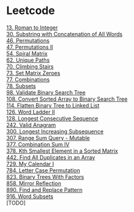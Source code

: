 # Leetcode

[13. Roman to Integer](src/leetcode/_13/RomanInteger.java)\
[30. Substring with Concatenation of All Words]()\
[46. Permutations](src/leetcode/_46/Permutations.java)\
[47. Permutations II](src/leetcode/_47/PermutationsII.java)\
[54. Spiral Matrix](src/leetcode/array/matrix/_54/SpiralMatrix.java)\
[62. Unique Paths](src/leetcode/dp/UniquePaths.java)\
[70. Climbing Stairs](src/leetcode/recursive/memorization/ClimbingStairs.java)\
[73. Set Matrix Zeroes](src/leetcode/array/matrix/SetMatrixZeroes.java)\
[77. Combinations](src/leetcode/_77/Combinations.java)\
[78. Subsets](src/leetcode/backtracking/_78/Subsets.java)\
[98. Validate Binary Search Tree](src/leetcode/_98/ValidateBinarySearchTree.java)\
[108. Convert Sorted Array to Binary Search Tree](src/leetcode/_108/ConvertSortedArrayToBinarySearchTree.java)\
[114. Flatten Binary Tree to Linked List](src/leetcode/tree/_114/FlattenBinaryTreeToLinkedList.java)\
[126. Word Ladder II](src/leetcode/_126/WordLadderII.java)\
[128. Longest Consecutive Sequence](src/leetcode/array/_128/LongestConsecutiveSequence.java)\
[242. Valid Anagram](src/leetcode/string/_242/ValidAnagram.java)\
[300. Longest Increasing Subsequence](src/leetcode/_300/LongestIncreasingSubsequence.java)\
[307. Range Sum Query - Mutable](src/leetcode/design/_307/RangeSumQueryMutable.java)\
[377. Combination Sum IV](src/leetcode/_377/CombinationSumIV.java)\
[378. Kth Smallest Element in a Sorted Matrix](src/leetcode/array/_378/KthSmallestElementInASortedMatrix.java)\
[442. Find All Duplicates in an Array](src/leetcode/array/_442/FindAllDuplicatesInAnArray.java)\
[729. My Calendar I](src/leetcode/design/_729/MyCalendarI.java)\
[784. Letter Case Permutation](src/leetcode/string/_784/LetterCasePermutation.java)\
[823. Binary Trees With Factors](src/leetcode/_823/BinaryTreesWithFactors.java)\
[858. Mirror Reflection](src/leetcode/math/_858/MirrorReflection.java)\
[890. Find and Replace Pattern](src/leetcode/array/_890/FindAndReplacePattern.java)\
[916. Word Subsets](src/leetcode/array/_916/WordSubsets.java)\
[TODO]